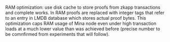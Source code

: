 RAM optimization: use disk cache to store proofs from zkapp transactions and
complete works. In RAM proofs are replaced with integer tags that refer to an
entry in LMDB database which stores actual proof bytes. This optimization caps
RAM usage of Mina node even under high transaction loads at a much lower value
than was achieved before (precise number to be comnfirmed from experiments that
will follow).
